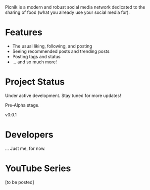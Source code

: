 Picnik is a modern and robust social media network dedicated to the sharing of food (what you already use your social media for).

# Features
* The usual liking, following, and posting
* Seeing recommended posts and trending posts
* Posting tags and status
* ... and so much more!

# Project Status
Under active development. Stay tuned for more updates!

Pre-Alpha stage.

v0.0.1

# Developers
... Just me, for now.

# YouTube Series
[to be posted]
